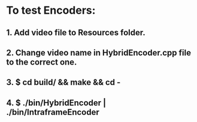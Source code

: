 # To test Encoders:
## 1. Add video file to Resources folder.
## 2. Change video name in HybridEncoder.cpp file to the correct one.
## 3. $ cd build/ && make && cd -
## 4. $ ./bin/HybridEncoder | ./bin/IntraframeEncoder
